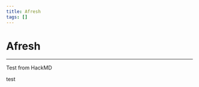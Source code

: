 ```yaml
---
title: Afresh
tags: []
---
```

# Afresh

- - -

Test from HackMD

test

<!--stackedit_data:
eyJoaXN0b3J5IjpbMzc4ODE1NV19
-->